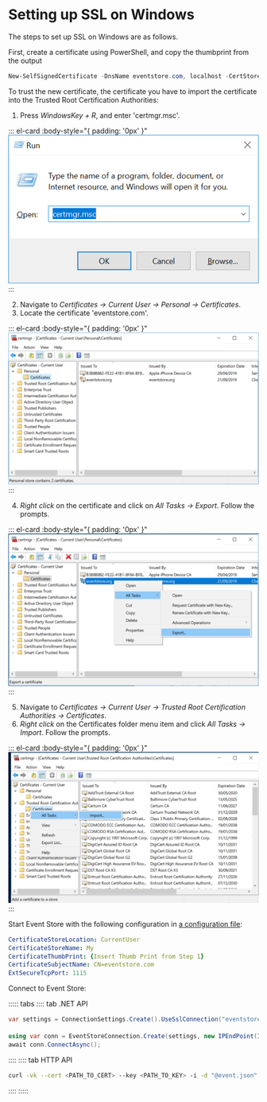 # Setting up SSL on Windows

The steps to set up SSL on Windows are as follows.

First, create a certificate using PowerShell, and copy the thumbprint from the output

```powershell
New-SelfSignedCertificate -DnsName eventstore.com, localhost -CertStoreLocation cert:\CurrentUser\My
```

To trust the new certificate, the certificate you have to import the certificate into the Trusted Root Certification Authorities:

1.  Press _WindowsKey + R_, and enter 'certmgr.msc'.

::: el-card :body-style="{ padding: '0px' }" 
![Open certmgr.msc](./images/ssl-step1.png)
:::

2.  Navigate to _Certificates -> Current User -> Personal -> Certificates_.
3.  Locate the certificate 'eventstore.com'.

::: el-card :body-style="{ padding: '0px' }" 
![Find certificate](./images/ssl-step2.png)
:::

4.  _Right click_ on the certificate and click on _All Tasks -> Export_. Follow the prompts.

::: el-card :body-style="{ padding: '0px' }" 
![Export certificate](./images/ssl-step3.png)
:::

5.  Navigate to _Certificates -> Current User -> Trusted Root Certification Authorities -> Certificates_.
6.  _Right click_ on the Certificates folder menu item and click _All Tasks -> Import_. Follow the prompts.

::: el-card :body-style="{ padding: '0px' }" 
![Find certificate](./images/ssl-step4.png)
:::

Start Event Store with the following configuration in [a configuration file](../command-line-arguments.md#yaml-files):

```yaml
CertificateStoreLocation: CurrentUser
CertificateStoreName: My
CertificateThumbPrint: {Insert Thumb Print from Step 1}
CertificateSubjectName: CN=eventstore.com
ExtSecureTcpPort: 1115
```

Connect to Event Store:

::::: tabs
:::: tab .NET API

```csharp
var settings = ConnectionSettings.Create().UseSslConnection("eventstore.com", true);

using var conn = EventStoreConnection.Create(settings, new IPEndPoint(IPAddress.Loopback, 1115));
await conn.ConnectAsync();
```

::::
:::: tab HTTP API

```bash
curl -vk --cert <PATH_TO_CERT> --key <PATH_TO_KEY> -i -d "@event.json" "http://127.0.0.1:2113/streams/newstream" -H "Content-Type:application/vnd.eventstore.events+json"
```

::::
:::::
